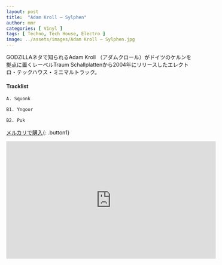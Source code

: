 ```yaml
---
layout: post
title:  "Adam Kroll – Sylphen"
author: mmr
categories: [ Vinyl ]
tags: [ Techno, Tech House, Electro ]
image: ../assets/images/Adam Kroll – Sylphen.jpg
---
```


GODZILLAネタで知られるAdam Kroll （アダムクロール）がドイツのケルンを拠点に置くレーベルTraum Schallplattenから2004年にリリースしたエレクトロ・テックハウス・ミニマルトラック。

#### Tracklist
```md
A. Squonk

B1. Yngoor

B2. Puk
```

[メルカリで購入](https://jp.mercari.com/item/m31773520944?afid=6142608987){: .button1}


<iframe width="560" height="315" src="https://www.youtube.com/embed/UBNMeHpfPO0?si=lwaDKtkLt-6HyMph" title="YouTube video player" frameborder="0" allow="accelerometer; autoplay; clipboard-write; encrypted-media; gyroscope; picture-in-picture; web-share" referrerpolicy="strict-origin-when-cross-origin" allowfullscreen></iframe>